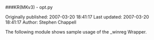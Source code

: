 ###KR(MKv3) - opt.py

Originally published: 2007-03-20 18:41:17
Last updated: 2007-03-20 18:41:17
Author: Stephen Chappell

The following module shows sample usage of the _winreg Wrapper.